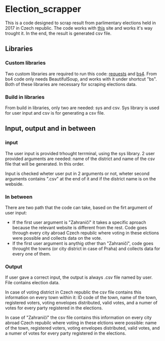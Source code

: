 # Election_scrapper

This is a code designed to scrap result from parlimentary elections held in 2017 in Czech republic.
The code works with [this](https://volby.cz/pls/ps2017nss/ps3?xjazyk=CZ) site and works it's way trought it.
In the end, the result is generated csv file.

## Libraries
### Custom libraries
Two custom libraries are required to run this code: [requests](https://pypi.org/project/requests/) and [bs4](https://pypi.org/project/bs4/).
From bs4 code only needs BeautifulSoup, and works with it under shortcut "bs".
Both of these libraries are necessary for scraping elections data.

### Build in libraries
From build in libraries, only two are needed: sys and csv.
Sys library is used for user input and csv is for generating a csv file.

## Input, output and in between
### input
The user input is provided trhought terrminal, using the sys library. 
2 user provided arguments are needed: name of the district and name of the csv file that will be generated. In this order.

Input is checked wheter user put in 2 arguments or not, wheter second arguments contains ".csv" at the end of it and if the district name is on the webside.

### In between
There are two path that the code can take, based on the firt argument of user input:

- If the first user argument is "Zahraničí" it takes a specific aproach because the relevant website is different from the rest. 
Code goes through every city abroad Czech repubilc where voting in these elctions were possible and collects data on the vote.
- If the first user argument is anythig other than "Zahraničí", code goes throught the towns (or city district in case of Praha) and collects data for every one of them.

### Output
If user gave a correct input, the output is always .csv file named by user.
File contains election data.

In case of voting district in Czech republic the csv file contains this information on every town within it: 
ID code of the town, name of the town, registered voters, voting envelopes distributed, valid votes, and a numer of votes for every party registered in the elections.

In case of "Zahraničí" the csv file contains this information on every city abroad Czech repubilc where voting in these elctions were possible:
name of the town, registered voters, voting envelopes distributed, valid votes, and a numer of votes for every party registered in the elections.







